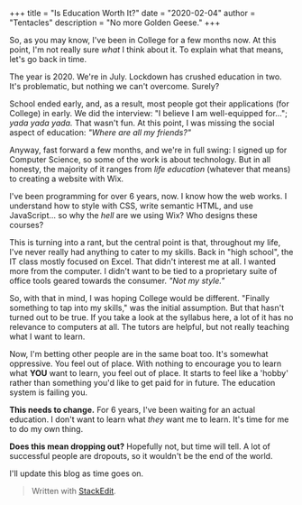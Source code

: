 +++
title = "Is Education Worth It?"
date = "2020-02-04"
author = "Tentacles"
description = "No more Golden Geese."
+++

So, as you may know, I've been in College for a few months now. At this point, I'm not really sure *what* I think about it. To explain what that means, let's go back in time.

The year is 2020. We're in July. Lockdown has crushed education in two. It's problematic, but nothing we can't overcome. Surely?

School ended early, and, as a result, most people got their applications (for College) in early. We did the interview: "I believe I am well-equipped for..."; *yada yada yada.* That wasn't fun. At this point, I was missing the social aspect of education: *"Where are all my friends?"*

Anyway, fast forward a few months, and we're in full swing: I signed up for Computer Science, so some of the work is about technology. But in all honesty, the majority of it ranges from *life education* (whatever that means) to creating a website with Wix.

I've been programming for over 6 years, now. I know how the web works. I understand how to style with CSS, write semantic HTML, and use JavaScript... so why the *hell* are we using Wix? Who designs these courses?

This is turning into a rant, but the central point is that, throughout my life, I've never really had anything to cater to my skills. Back in "high school", the IT class mostly focused on Excel. That didn't interest me at all. I wanted more from the computer. I didn't want to be tied to a proprietary suite of office tools geared towards the consumer. *"Not my style."*

So, with that in mind, I was hoping College would be different. "Finally something to tap into my skills," was the initial assumption. But that hasn't turned out to be true. If you take a look at the syllabus here, a lot of it has no relevance to computers at all. The tutors are helpful, but not really teaching what I want to learn.

Now, I'm betting other people are in the same boat too. It's somewhat oppressive. You feel out of place. With nothing to encourage you to learn what **YOU** want to learn, you feel out of place. It starts to feel like a 'hobby' rather than something you'd like to get paid for in future. The education system is failing you.

**This needs to change.** For 6 years, I've been waiting for an actual education. I don't want to learn what *they* want me to learn. It's time for me to do my own thing.

**Does this mean dropping out?** Hopefully not, but time will tell. A lot of successful people are dropouts, so it wouldn't be the end of the world.

I'll update this blog as time goes on.



> Written with [StackEdit](https://stackedit.io/).
<!--stackedit_data:
eyJoaXN0b3J5IjpbLTEyMzc2MTgwMTVdfQ==
-->